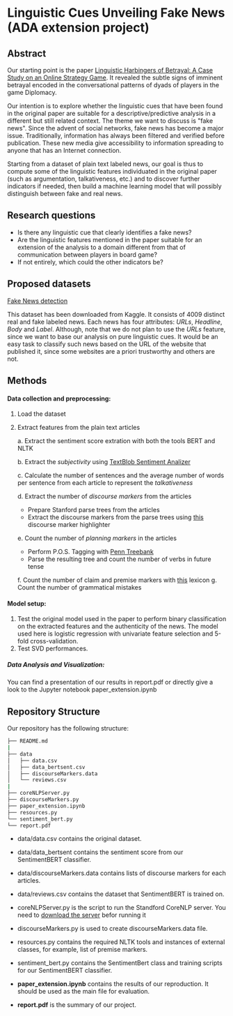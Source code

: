 # Linguistic Cues Unveiling Fake News (ADA extension project)

## Abstract

Our starting point is the paper [Linguistic Harbingers of Betrayal: A Case Study on an Online Strategy Game](https://arxiv.org/abs/1506.04744). It revealed the subtle signs of imminent betrayal encoded in the conversational patterns of dyads of players in the game Diplomacy. 

Our intention is to explore whether the linguistic cues that have been found in the original paper are suitable for a descriptive/predictive analysis in a different but still related context. The theme we want to discuss is "fake news". Since the advent of social networks, fake news has become a major issue. Traditionally, information has always been filtered and verified before publication. These new media give accessibility to information spreading to anyone that has an Internet connection. 

Starting from a dataset of plain text labeled news, our goal is thus to compute some of the linguistic features individuated in the original paper (such as argumentation, talkativeness, etc.) and to discover further indicators if needed, then build a machine learning model that will possibly distinguish between fake and real news.

## Research questions 

- Is there any linguistic cue that clearly identifies a fake news?
- Are the linguistic features mentioned in the paper suitable for an extension of the analysis to a domain different from that of communication between players in board game? 
- If not entirely, which could the other indicators be?

## Proposed datasets

[Fake News detection](https://www.kaggle.com/jruvika/fake-news-detection)

This dataset has been downloaded from Kaggle. It consists of 4009 distinct real and fake labeled news. Each news has four attributes: *URLs*, *Headline*, *Body* and *Label*. Although, note that we do not plan to use the *URLs* feature, since we want to base our analysis on pure linguistic cues. It would be an easy task to classify such news based on the URL of the website that published it, since some websites are a priori trustworthy and others are not.    

## Methods 

#### Data collection and preprocessing:

1. Load the dataset

2. Extract features from the plain text articles

   a. Extract the sentiment score extration with both the tools BERT and NLTK
   
   b. Extract the *subjectivity* using [TextBlob Sentiment Analizer](https://planspace.org/20150607-textblob_sentiment/)

   c. Calculate the number of sentences and the average number of words per sentence from each article to represent the *talkativeness*

   d. Extract the number of *discourse markers* from the articles

      * Prepare Stanford parse trees from the articles
      * Extract the discourse markers from the parse trees using [this](https://github.com/erzaliator/DiscourseMarker) discourse marker highlighter

   e. Count the number of *planning markers* in the articles

      * Perform P.O.S. Tagging with [Penn Treebank](https://www.ling.upenn.edu/courses/Fall_2003/ling001/penn_treebank_pos.html)
      * Parse the resulting tree and count the number of verbs in future tense

   f. Count the number of claim and premise markers with [this](https://academic.csuohio.edu/polen/LC9_Help/1/11pcindicators.htm) lexicon
   g. Count the number of grammatical mistakes

#### Model setup:

 1. Test the original model used in the paper to perform binary classification on the extracted features and the authenticity of the news. The model used here is logistic regression with univariate feature selection and 5-fold cross-validation.
 2. Test SVD performances.

##### Data Analysis and Visualization:

You can find a presentation of our results in report.pdf or directly give a look to the Jupyter notebook paper_extension.ipynb

## Repository Structure

Our repository has the following structure:
```bash
├── README.md
|
├── data
│   ├── data.csv
│   ├── data_bertsent.csv
│   ├── discourseMarkers.data
│   └── reviews.csv
|
├── coreNLPServer.py
├── discourseMarkers.py
├── paper_extension.ipynb
├── resources.py
└── sentiment_bert.py
└── report.pdf
```

* data/data.csv contains the original dataset.
* data/data_bertsent contains the sentiment score from our SentimentBERT classifier.
* data/discourseMarkers.data contains lists of discourse markers for each articles.
* data/reviews.csv contains the dataset that SentimentBERT is trained on.

* coreNLPServer.py is the script to run the Standford CoreNLP server. You need to [download the server](https://stanfordnlp.github.io/CoreNLP/download.html) befor running it
* discourseMarkers.py is used to create discourseMarkers.data file.
* resources.py contains the required NLTK tools and instances of external classes, for example, list of premise markers.
* sentiment_bert.py contains the SentimentBert class and training scripts for our SentimentBERT classifier.
* **paper_extension.ipynb** contains the results of our reproduction. It should be used as the main file for evaluation.
* **report.pdf** is the summary of our project.
